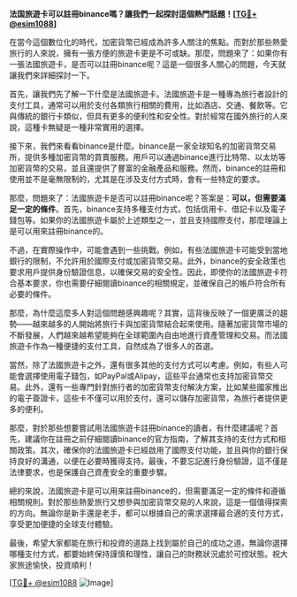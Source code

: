 **法国旅遊卡可以註冊binance嗎？讓我們一起探討這個熱門話題！[[TG💪+ @esim1088](https://t.me/s/esim1088)]**

在當今這個數位化的時代，加密貨幣已經成為許多人關注的焦點。而對於那些熱愛旅行的人來說，擁有一張方便的旅遊卡更是不可或缺。那麼，問題來了：如果你有一張法國旅遊卡，是否可以註冊binance呢？這是一個很多人關心的問題，今天就讓我們來詳細探討一下。

首先，讓我們先了解一下什麼是法國旅遊卡。法國旅遊卡是一種專為旅行者設計的支付工具，通常可以用於支付各類旅行相關的費用，比如酒店、交通、餐飲等。它與傳統的銀行卡類似，但具有更多的便利性和安全性。對於經常在國外旅行的人來說，這種卡無疑是一種非常實用的選擇。

接下來，我們來看看binance是什麼。binance是一家全球知名的加密貨幣交易所，提供多種加密貨幣的買賣服務。用戶可以通過binance進行比特幣、以太坊等加密貨幣的交易，並且還提供了豐富的金融產品和服務。然而，binance的註冊和使用並不是毫無限制的，尤其是在涉及支付方式時，會有一些特定的要求。

那麼，問題來了：法國旅遊卡是否可以註冊binance呢？答案是：**可以，但需要滿足一定的條件**。首先，binance支持多種支付方式，包括信用卡、借記卡以及電子錢包等。如果你的法國旅遊卡屬於上述類型之一，並且支持國際支付，那麼理論上是可以用來註冊binance的。

不過，在實際操作中，可能會遇到一些挑戰。例如，有些法國旅遊卡可能受到當地銀行的限制，不允許用於國際支付或加密貨幣交易。此外，binance的安全政策也要求用戶提供身份驗證信息，以確保交易的安全性。因此，即使你的法國旅遊卡符合基本要求，你也需要仔細閱讀binance的相關規定，並確保自己的帳戶符合所有必要的條件。

那麼，為什麼這麼多人對這個問題感興趣呢？其實，這背後反映了一個更廣泛的趨勢——越來越多的人開始將旅行卡與加密貨幣結合起來使用。隨著加密貨幣市場的不斷發展，人們越來越希望能夠在全球範圍內自由地進行資產管理和交易。而法國旅遊卡作為一種便捷的支付工具，自然成為了很多人的首選。

當然，除了法國旅遊卡之外，還有很多其他的支付方式可以考慮。例如，有些人可能會選擇使用電子錢包，如PayPal或Alipay，這些平台通常也支持加密貨幣交易。此外，還有一些專門針對旅行者的加密貨幣支付解決方案，比如某些國家推出的電子簽證卡，這些卡不僅可以用於支付，還可以儲存加密貨幣，為旅行者提供更多的便利。

那麼，對於那些想要嘗試用法國旅遊卡註冊binance的讀者，有什麼建議呢？首先，建議你在註冊之前仔細閱讀binance的官方指南，了解其支持的支付方式和相關政策。其次，確保你的法國旅遊卡已經啟用了國際支付功能，並且與你的銀行保持良好的溝通，以便在必要時獲得支持。最後，不要忘記進行身份驗證，這不僅是法律要求，也是保護自己資產安全的重要步驟。

總的來說，法國旅遊卡是可以用來註冊binance的，但需要滿足一定的條件和遵循相關規則。對於那些熱愛旅行又想參與加密貨幣交易的人來說，這是一個值得探索的方向。無論你是新手還是老手，都可以根據自己的需求選擇最合適的支付方式，享受更加便捷的全球支付體驗。

最後，希望大家都能在旅行和投資的道路上找到屬於自己的成功之道。無論你選擇哪種支付方式，都要始終保持謹慎和理性，讓自己的財務狀況處於可控狀態。祝大家旅途愉快，投資順利！

[[TG💪+ @esim1088](https://t.me/s/esim1088) ![Image](https://i.postimg.cc/4NQfJmqS/Snipaste-2025-05-13-00-14-12.png)]